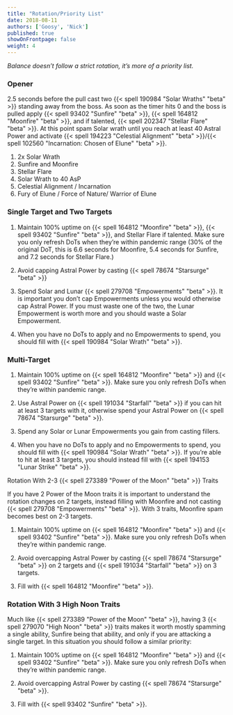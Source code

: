 ```yaml
---
title: "Rotation/Priority List"
date: 2018-08-11
authors: ['Goosy', 'Nick']
published: true
showOnFrontpage: false
weight: 4
---
```


*Balance doesn’t follow a strict rotation, it’s more of a priority list.*

### Opener

2.5 seconds before the pull cast two {{< spell 190984 "Solar Wraths" "beta" >}} standing away from the boss. As soon as the timer hits 0 and the boss is pulled apply {{< spell 93402 "Sunfire" "beta" >}}, {{< spell 164812 "Moonfire" "beta" >}}, and if talented, {{< spell 202347 "Stellar Flare" "beta" >}}. At this point spam Solar wrath until you reach at least 40 Astral Power and activate {{< spell 194223 "Celestial Alignment" "beta" >}}/{{< spell 102560 "Incarnation: Chosen of Elune" "beta" >}}.

1. 2x Solar Wrath
2. Sunfire and Moonfire
3. Stellar Flare
4. Solar Wrath to 40 AsP
5. Celestial Alignment / Incarnation
6. Fury of Elune / Force of Nature/ Warrior of Elune

### Single Target and Two Targets

1. Maintain 100% uptime on {{< spell 164812 "Moonfire" "beta" >}}, {{< spell 93402 "Sunfire" "beta" >}}, and Stellar Flare if talented. Make sure you only refresh DoTs when they’re within pandemic range (30% of the original DoT, this is 6.6 seconds for Moonfire, 5.4 seconds for Sunfire, and 7.2 seconds for Stellar Flare.)

2. Avoid capping Astral Power by casting {{< spell 78674 "Starsurge" "beta" >}}

3. Spend Solar and Lunar {{< spell 279708 "Empowerments" "beta" >}}. It is important you don’t cap Empowerments unless you would otherwise cap Astral Power. If you must waste one of the two, the Lunar Empowerment is worth more and you should waste a Solar Empowerment.

4. When you have no DoTs to apply and no Empowerments to spend, you should fill with {{< spell 190984 "Solar Wrath" "beta" >}}.

### Multi-Target

1. Maintain 100% uptime on {{< spell 164812 "Moonfire" "beta" >}} and {{< spell 93402 "Sunfire" "beta" >}}. Make sure you only refresh DoTs when they’re within pandemic range.

2. Use Astral Power on {{< spell 191034 "Starfall" "beta" >}} if you can hit at least 3 targets with it, otherwise spend your Astral Power on {{< spell 78674 "Starsurge" "beta" >}}.

3. Spend any Solar or Lunar Empowerments you gain from casting fillers.

4. When you have no DoTs to apply and no Empowerments to spend, you should fill with {{< spell 190984 "Solar Wrath" "beta" >}}. If you’re able to hit at least 3 targets, you should instead fill with {{< spell 194153 "Lunar Strike" "beta" >}}.

Rotation With 2-3 {{< spell 273389 "Power of the Moon" "beta" >}} Traits

If you have 2 Power of the Moon traits it is important to understand the rotation changes on 2 targets, instead filling with Moonfire and not casting {{< spell 279708 "Empowerments" "beta" >}}. With 3 traits, Moonfire spam becomes best on 2-3 targets.

1. Maintain 100% uptime on {{< spell 164812 "Moonfire" "beta" >}} and {{< spell 93402 "Sunfire" "beta" >}}. Make sure you only refresh DoTs when they’re within pandemic range.

2. Avoid overcapping Astral Power by casting {{< spell 78674 "Starsurge" "beta" >}} on 2 targets and {{< spell 191034 "Starfall" "beta" >}} on 3 targets.

3. Fill with {{< spell 164812 "Moonfire" "beta" >}}.

### Rotation With 3 High Noon Traits

Much like {{< spell 273389 "Power of the Moon" "beta" >}}, having 3 {{< spell 279070 "High Noon" "beta" >}} traits makes it worth mostly spamming a single ability, Sunfire being that ability, and only if you are attacking a single target. In this situation you should follow a similar priority:

1. Maintain 100% uptime on {{< spell 164812 "Moonfire" "beta" >}} and {{< spell 93402 "Sunfire" "beta" >}}. Make sure you only refresh DoTs when they’re within pandemic range.

2. Avoid overcapping Astral Power by casting {{< spell 78674 "Starsurge" "beta" >}}.

3. Fill with {{< spell 93402 "Sunfire" "beta" >}}.
